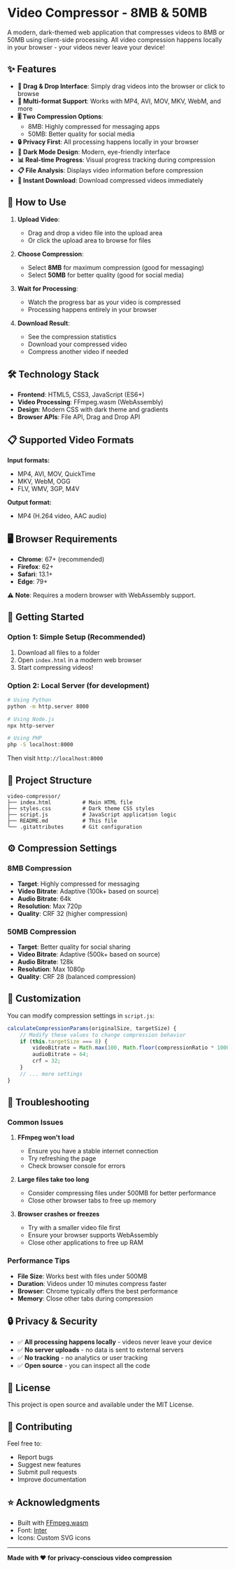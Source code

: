 # Video Compressor - 8MB & 50MB

A modern, dark-themed web application that compresses videos to 8MB or 50MB using client-side processing. All video compression happens locally in your browser - your videos never leave your device!

## ✨ Features

- **🎯 Drag & Drop Interface**: Simply drag videos into the browser or click to browse
- **📱 Multi-format Support**: Works with MP4, AVI, MOV, MKV, WebM, and more
- **🎚️ Two Compression Options**: 
  - 8MB: Highly compressed for messaging apps
  - 50MB: Better quality for social media
- **🔒 Privacy First**: All processing happens locally in your browser
- **🌙 Dark Mode Design**: Modern, eye-friendly interface
- **📊 Real-time Progress**: Visual progress tracking during compression
- **📋 File Analysis**: Displays video information before compression
- **💾 Instant Download**: Download compressed videos immediately

## 🚀 How to Use

1. **Upload Video**: 
   - Drag and drop a video file into the upload area
   - Or click the upload area to browse for files

2. **Choose Compression**: 
   - Select **8MB** for maximum compression (good for messaging)
   - Select **50MB** for better quality (good for social media)

3. **Wait for Processing**: 
   - Watch the progress bar as your video is compressed
   - Processing happens entirely in your browser

4. **Download Result**: 
   - See the compression statistics
   - Download your compressed video
   - Compress another video if needed

## 🛠️ Technology Stack

- **Frontend**: HTML5, CSS3, JavaScript (ES6+)
- **Video Processing**: FFmpeg.wasm (WebAssembly)
- **Design**: Modern CSS with dark theme and gradients
- **Browser APIs**: File API, Drag and Drop API

## 📋 Supported Video Formats

**Input formats:**
- MP4, AVI, MOV, QuickTime
- MKV, WebM, OGG
- FLV, WMV, 3GP, M4V

**Output format:**
- MP4 (H.264 video, AAC audio)

## 🖥️ Browser Requirements

- **Chrome**: 67+ (recommended)
- **Firefox**: 62+
- **Safari**: 13.1+
- **Edge**: 79+

⚠️ **Note**: Requires a modern browser with WebAssembly support.

## 🚀 Getting Started

### Option 1: Simple Setup (Recommended)
1. Download all files to a folder
2. Open `index.html` in a modern web browser
3. Start compressing videos!

### Option 2: Local Server (for development)
```bash
# Using Python
python -m http.server 8000

# Using Node.js
npx http-server

# Using PHP
php -S localhost:8000
```
Then visit `http://localhost:8000`

## 📂 Project Structure

```
video-compressor/
├── index.html          # Main HTML file
├── styles.css          # Dark theme CSS styles
├── script.js           # JavaScript application logic
├── README.md           # This file
└── .gitattributes      # Git configuration
```

## ⚙️ Compression Settings

### 8MB Compression
- **Target**: Highly compressed for messaging
- **Video Bitrate**: Adaptive (100k+ based on source)
- **Audio Bitrate**: 64k
- **Resolution**: Max 720p
- **Quality**: CRF 32 (higher compression)

### 50MB Compression
- **Target**: Better quality for social sharing
- **Video Bitrate**: Adaptive (500k+ based on source)
- **Audio Bitrate**: 128k
- **Resolution**: Max 1080p
- **Quality**: CRF 28 (balanced compression)

## 🔧 Customization

You can modify compression settings in `script.js`:

```javascript
calculateCompressionParams(originalSize, targetSize) {
    // Modify these values to change compression behavior
    if (this.targetSize === 8) {
        videoBitrate = Math.max(100, Math.floor(compressionRatio * 1000));
        audioBitrate = 64;
        crf = 32;
    }
    // ... more settings
}
```

## 🐛 Troubleshooting

### Common Issues

1. **FFmpeg won't load**
   - Ensure you have a stable internet connection
   - Try refreshing the page
   - Check browser console for errors

2. **Large files take too long**
   - Consider compressing files under 500MB for better performance
   - Close other browser tabs to free up memory

3. **Browser crashes or freezes**
   - Try with a smaller video file first
   - Ensure your browser supports WebAssembly
   - Close other applications to free up RAM

### Performance Tips

- **File Size**: Works best with files under 500MB
- **Duration**: Videos under 10 minutes compress faster
- **Browser**: Chrome typically offers the best performance
- **Memory**: Close other tabs during compression

## 🔒 Privacy & Security

- ✅ **All processing happens locally** - videos never leave your device
- ✅ **No server uploads** - no data is sent to external servers
- ✅ **No tracking** - no analytics or user tracking
- ✅ **Open source** - you can inspect all the code

## 📄 License

This project is open source and available under the MIT License.

## 🤝 Contributing

Feel free to:
- Report bugs
- Suggest new features
- Submit pull requests
- Improve documentation

## ⭐ Acknowledgments

- Built with [FFmpeg.wasm](https://github.com/ffmpegwasm/ffmpeg.wasm)
- Font: [Inter](https://fonts.google.com/specimen/Inter)
- Icons: Custom SVG icons

---

**Made with ❤️ for privacy-conscious video compression** 